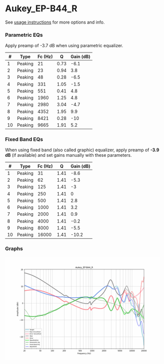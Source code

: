 # Aukey_EP-B44_R
See [usage instructions](https://github.com/jaakkopasanen/AutoEq#usage) for more options and info.

### Parametric EQs
Apply preamp of -3.7 dB when using parametric equalizer.

|   # | Type    |   Fc (Hz) |    Q |   Gain (dB) |
|-----|---------|-----------|------|-------------|
|   1 | Peaking |        21 | 0.73 |        -6.1 |
|   2 | Peaking |        23 | 0.94 |         3.8 |
|   3 | Peaking |        48 | 0.28 |        -6.5 |
|   4 | Peaking |       331 | 1.05 |        -1.5 |
|   5 | Peaking |       551 | 0.41 |         4.8 |
|   6 | Peaking |      1960 | 1.25 |         4.8 |
|   7 | Peaking |      2980 | 3.04 |        -4.7 |
|   8 | Peaking |      4352 | 1.95 |         9.9 |
|   9 | Peaking |      8421 | 0.28 |       -10   |
|  10 | Peaking |      9665 | 1.91 |         5.2 |

### Fixed Band EQs
When using fixed band (also called graphic) equalizer, apply preamp of **-3.9 dB** (if available) and set gains manually with these parameters.

|   # | Type    |   Fc (Hz) |    Q |   Gain (dB) |
|-----|---------|-----------|------|-------------|
|   1 | Peaking |        31 | 1.41 |        -8.6 |
|   2 | Peaking |        62 | 1.41 |        -5.3 |
|   3 | Peaking |       125 | 1.41 |        -3   |
|   4 | Peaking |       250 | 1.41 |         0   |
|   5 | Peaking |       500 | 1.41 |         2.8 |
|   6 | Peaking |      1000 | 1.41 |         3.2 |
|   7 | Peaking |      2000 | 1.41 |         0.9 |
|   8 | Peaking |      4000 | 1.41 |        -0.2 |
|   9 | Peaking |      8000 | 1.41 |        -5.5 |
|  10 | Peaking |     16000 | 1.41 |       -10.2 |

### Graphs
![](./Aukey_EP-B44_R.png)
